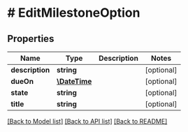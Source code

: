 # # EditMilestoneOption

## Properties

Name | Type | Description | Notes
------------ | ------------- | ------------- | -------------
**description** | **string** |  | [optional]
**dueOn** | [**\DateTime**](\DateTime.md) |  | [optional]
**state** | **string** |  | [optional]
**title** | **string** |  | [optional]

[[Back to Model list]](../../README.md#models) [[Back to API list]](../../README.md#endpoints) [[Back to README]](../../README.md)
